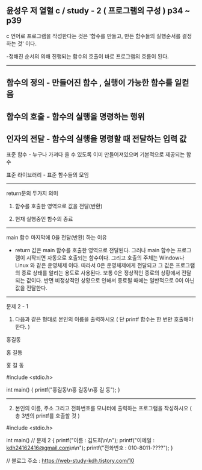 
윤성우 저 열혈 c / study - 2 ( 프로그램의 구성 ) p34 ~ p39
-----------------------------------------------------------

                                   
c 언어로 프로그램을 작성한다는 것은 '함수를 만들고, 만든 함수들의 실행순서를 결정하는 것' 이다.


-정해진 순서의 의해 진행되는 함수의 호출이 바로 프로그램의 흐름이 된다.

 -------------------------------------------------------------------------------------



함수의 정의    -     만들어진 함수 , 실행이 가능한 함수를 일컫음
-------------------------------------------------------------------------------------

 

함수의 호출    -     함수의 실행을 명령하는 행위
-------------------------------------------------------------------------------------

 

인자의 전달    -     함수의 실행을 명령할 때 전달하는 입력 값 
 -------------------------------------------------------------------------------------






표준 함수 - 누구나 가져다 쓸 수 있도록 이미 만들어져있으며 기본적으로 제공되는 함수

 

표준 라이브러리 - 표준 함수들의 모임

 
-------------------------------------------------------------------------------------

 

return문의 두가지 의미
 
 

1. 함수를 호출한 영역으로 값을 전달(반환)

 

2. 현재 실행중인 함수의 종료


 
-------------------------------------------------------------------------------------

 

main 함수 마지막에 0을 전달(반환) 하는 이유

 

- return 값은 main 함수를 호출한 영역으로 전달된다. 그러나 main 함수는 프로그램이 시작되면 자동으로 호출되는 함수이다. 그리고 호출의 주체는 Window나 Linux 와 같은 운영체제 이다. 따라서 0은 운영체제에게 전달되고 그 값은 프로그램의 종료 상태를 알리는 용도로 사용된다. 보통 0은 정상적인 종료의 상황에서 전달되는 값이다. 반면 비정상적인 상황으로 인해서 종료될 때에는 일반적으로 0이 아닌 값을 전달한다.


 
-------------------------------------------------------------------------------------

 

문제 2 - 1
 

1. 다음과 같은 형태로 본인의 이름을 출력하시오 ( 단 printf 함수는 한 번만 호출해야 한다. )

 

홍길동

홍 길동

홍 길 동

 

#include <stdio.h>

int main()
{
	printf("홍길동\n홍 길동\n홍 길 동");
}
 

 
-------------------------------------------------------------------------------------

 

2. 본인의 이름, 주소 그리고 전화번호를 모니터에 출력하는 프로그램을 작성하시오 ( 총 3번의 printf를 호출할 것 )

 

#include <stdio.h>

int main()     // 문제 2 
{
	printf("이름 : 김도희\n\n");
	printf("이메일 : kdh24162416@gmail.com\n\n");
	printf("전화번호 : 010-8011-????");
} 




// 블로그 주소 : https://web-study-kdh.tistory.com/10
